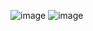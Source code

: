 ![image](https://64.media.tumblr.com/9fd6fa9b82ad2cc129eb0b0ec28cc70d/81462f445de850bf-fe/s75x75_c1/04b0f0da3261d3ca67204c2538d5c408bd2b83a1.gifv)
![image](https://64.media.tumblr.com/71ba890e52cf8b0d06fb0f474679b8fe/f6eb5b38cf345974-ba/s500x750/12902368e3cb6bd47f9e85448dd92b04198b7b25.pnj)









